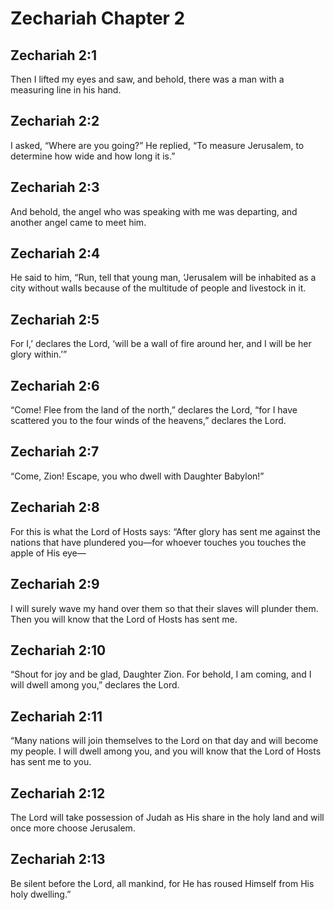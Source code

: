 # Zechariah Chapter 2

## Zechariah 2:1
Then I lifted my eyes and saw, and behold, there was a man with a measuring line in his hand.

## Zechariah 2:2
I asked, “Where are you going?” He replied, “To measure Jerusalem, to determine how wide and how long it is.”

## Zechariah 2:3
And behold, the angel who was speaking with me was departing, and another angel came to meet him.

## Zechariah 2:4
He said to him, “Run, tell that young man, ‘Jerusalem will be inhabited as a city without walls because of the multitude of people and livestock in it.

## Zechariah 2:5
For I,’ declares the Lord, ‘will be a wall of fire around her, and I will be her glory within.’”

## Zechariah 2:6
“Come! Flee from the land of the north,” declares the Lord, “for I have scattered you to the four winds of the heavens,” declares the Lord.

## Zechariah 2:7
“Come, Zion! Escape, you who dwell with Daughter Babylon!”

## Zechariah 2:8
For this is what the Lord of Hosts says: “After glory has sent me against the nations that have plundered you—for whoever touches you touches the apple of His eye—

## Zechariah 2:9
I will surely wave my hand over them so that their slaves will plunder them. Then you will know that the Lord of Hosts has sent me.

## Zechariah 2:10
“Shout for joy and be glad, Daughter Zion. For behold, I am coming, and I will dwell among you,” declares the Lord.

## Zechariah 2:11
“Many nations will join themselves to the Lord on that day and will become my people. I will dwell among you, and you will know that the Lord of Hosts has sent me to you.

## Zechariah 2:12
The Lord will take possession of Judah as His share in the holy land and will once more choose Jerusalem.

## Zechariah 2:13
Be silent before the Lord, all mankind, for He has roused Himself from His holy dwelling.”
